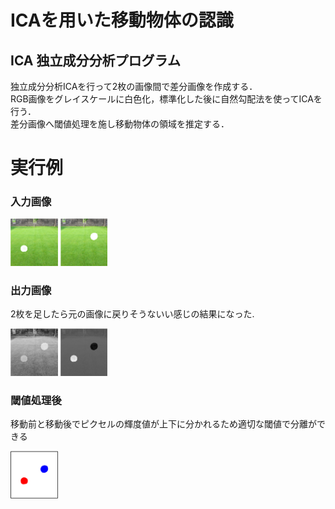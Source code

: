 # ICAを用いた移動物体の認識
## ICA 独立成分分析プログラム
独立成分分析ICAを行って2枚の画像間で差分画像を作成する．  
RGB画像をグレイスケールに白色化，標準化した後に自然勾配法を使ってICAを行う．    
差分画像へ閾値処理を施し移動物体の領域を推定する．


# 実行例
### 入力画像
<img src="image/input1.png" width=15%>
<img src="image/input2.png" width=15%>

### 出力画像  
2枚を足したら元の画像に戻りそうないい感じの結果になった.  

<img src="image/out1.png" width=15%>
<img src="image/out2.png" width=15%>

### 閾値処理後  
移動前と移動後でピクセルの輝度値が上下に分かれるため適切な閾値で分離ができる  

<img src="image/Threshed.png" width=15%>
